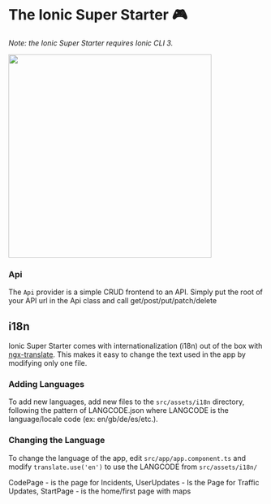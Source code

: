 # The Ionic Super Starter 🎮

_Note: the Ionic Super Starter requires Ionic CLI 3._

<img src="assets/img/contact.JPG" width="400" />


### Api

The `Api` provider is a simple CRUD frontend to an API. Simply put the root of your API url in the Api class and call get/post/put/patch/delete

## i18n

Ionic Super Starter comes with internationalization (i18n) out of the box with [ngx-translate](https://github.com/ngx-translate/core). This makes it easy to change the text used in the app by modifying only one file.

### Adding Languages

To add new languages, add new files to the `src/assets/i18n` directory, following the pattern of LANGCODE.json where LANGCODE is the language/locale code (ex: en/gb/de/es/etc.).

### Changing the Language

To change the language of the app, edit `src/app/app.component.ts` and modify `translate.use('en')` to use the LANGCODE from `src/assets/i18n/`

CodePage - is the page for Incidents,
UserUpdates - Is the Page for Traffic Updates,
StartPage - is the home/first page with maps
